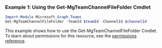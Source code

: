 ### Example 1: Using the Get-MgTeamChannelFileFolder Cmdlet
```powershell
Import-Module Microsoft.Graph.Teams
Get-MgTeamChannelFileFolder -TeamId $teamId -ChannelId $channelId
```
This example shows how to use the Get-MgTeamChannelFileFolder Cmdlet.
To learn about permissions for this resource, see the [permissions reference](/graph/permissions-reference).

